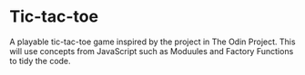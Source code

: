 # Tic-tac-toe
A playable tic-tac-toe game inspired by the project in The Odin Project. This will use concepts from JavaScript such as Moduules and Factory Functions to tidy the code.
